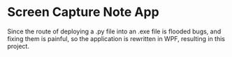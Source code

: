# Screen Capture Note App

Since the route of deploying a .py file into an .exe file is flooded bugs, and fixing them is painful, so the application is rewritten in WPF, resulting in this project.

